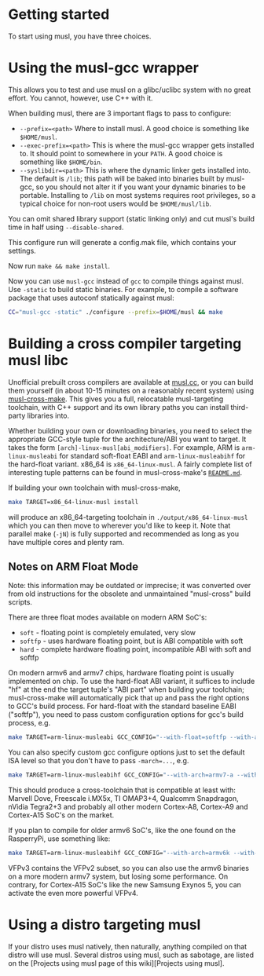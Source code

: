 # Getting started

To start using musl, you have three choices.

# Using the musl-gcc wrapper

This allows you to test and use musl on a glibc/uclibc system with no great
effort. You cannot, however, use C++ with it.

When building musl, there are 3 important flags to pass to configure:

- `--prefix=<path>`
    Where to install musl. A good choice is something like `$HOME/musl`.
- `--exec-prefix=<path>`
    This is where the musl-gcc wrapper gets installed to. It should point to
    somewhere in your `PATH`. A good choice is something like `$HOME/bin`.
- `--syslibdir=<path>`
    This is where the dynamic linker gets installed into. The default is `/lib`;
    this path will be baked into binaries built by musl-gcc, so you should not
    alter it if you want your dynamic binaries to be portable. Installing to
    `/lib` on most systems requires root privileges, so a typical choice for
    non-root users would be `$HOME/musl/lib`.

You can omit shared library support (static linking only) and cut musl's build
time in half using `--disable-shared`.

This configure run will generate a config.mak file, which contains your
settings.

Now run `make && make install`.

Now you can use `musl-gcc` instead of `gcc` to compile things against musl. Use
`-static` to build static binaries. For example, to compile a software package
that uses autoconf statically against musl:

```sh
CC="musl-gcc -static" ./configure --prefix=$HOME/musl && make
```

# Building a cross compiler targeting musl libc

Unofficial prebuilt cross compilers are available at
[musl.cc](https://musl.cc), or you can build them yourself (in about
10-15 minutes on a reasonably recent system) using
[musl-cross-make](https://github.com/richfelker/musl-cross-make/).
This gives you a full, relocatable musl-targeting toolchain, with C++
support and its own library paths you can install third-party
libraries into.

Whether building your own or downloading binaries, you need to select
the appropriate GCC-style tuple for the architecture/ABI you want to
target. It takes the form `[arch]-linux-musl[abi_modifiers]`. For
example, ARM is `arm-linux-musleabi` for standard soft-float EABI and
`arm-linux-musleabihf` for the hard-float variant. x86_64 is
`x86_64-linux-musl`. A fairly complete list of interesting tuple
patterns can be found in musl-cross-make's
[`README.md`](https://github.com/richfelker/musl-cross-make/blob/master/README.md).

If building your own toolchain with musl-cross-make,

```sh
make TARGET=x86_64-linux-musl install
```

will produce an x86_64-targeting toolchain in
`./output/x86_64-linux-musl` which you can then move to wherever you'd
like to keep it. Note that parallel make (`-jN`) is fully supported
and recommended as long as you have multiple cores and plenty ram.

## Notes on ARM Float Mode

Note: this information may be outdated or imprecise; it was converted
over from old instructions for the obsolete and unmaintained
"musl-cross" build scripts.

There are three float modes available on modern ARM SoC's:

- `soft` - floating point is completely emulated, very slow
- `softfp` - uses hardware floating point, but is ABI compatible with soft
- `hard` - complete hardware floating point, incompatible ABI with soft and
  softfp

On modern armv6 and armv7 chips, hardware floating point is usually implemented
on chip. To use the hard-float ABI variant, it suffices to include
"hf" at the end the target tuple's "ABI part" when building your
toolchain; musl-cross-make will automatically pick that up and pass
the right options to GCC's build process. For hard-float with the
standard baseline EABI ("softfp"), you need to pass custom
configuration options for gcc's build process, e.g.

```sh
make TARGET=arm-linux-musleabi GCC_CONFIG="--with-float=softfp --with-arch=armv6k --with-fpu=vfpv2" install
```

You can also specify custom gcc configure options just to set the
default ISA level so that you don't have to pass `-march=...`, e.g.

```sh
make TARGET=arm-linux-musleabihf GCC_CONFIG="--with-arch=armv7-a --with-fpu=vfpv3-d16" install
```

This should produce a cross-toolchain that is compatible at least with: Marvell
Dove, Freescale i.MX5x, TI OMAP3+4, Qualcomm Snapdragon, nVidia Tegra2+3 and
probably all other modern Cortex-A8, Cortex-A9 and Cortex-A15 SoC's on the
market.

If you plan to compile for older armv6 SoC's, like the one found on the
RasperryPi, use something like:

```sh
make TARGET=arm-linux-musleabihf GCC_CONFIG="--with-arch=armv6k --with-fpu=vfpv2" install
```

VFPv3 contains the VFPv2 subset, so you can also use the armv6
binaries on a more modern armv7 system, but losing some performance.
On contrary, for Cortex-A15 SoC's like the new Samsung Exynos 5, you
can activate the even more powerful VFPv4.

# Using a distro targeting musl

If your distro uses musl natively, then naturally, anything compiled on that
distro will use musl. Several distros using musl, such as sabotage, are listed
on the [Projects using musl page of this wiki][Projects using musl].

